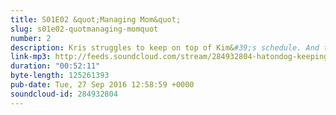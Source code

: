 ```yaml
---
title: S01E02 &quot;Managing Mom&quot;
slug: s01e02-quotmanaging-momquot
number: 2
description: Kris struggles to keep on top of Kim&#39;s schedule. And there&#39;s a new nanny causing trouble in Calabasas, California
link-mp3: http://feeds.soundcloud.com/stream/284932804-hatondog-keeping-up-with-keeping-up-with-the-kardashians-ep2-s01e02-managing-mom.mp3
duration: "00:52:11"
byte-length: 125261393
pub-date: Tue, 27 Sep 2016 12:58:59 +0000
soundcloud-id: 284932804
---
```

